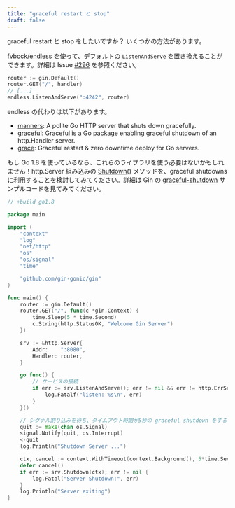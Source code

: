 ```yaml
---
title: "graceful restart と stop"
draft: false
---
```


graceful restart と stop をしたいですか？
いくつかの方法があります。

[fvbock/endless](https://github.com/fvbock/endless) を使って、デフォルトの `ListenAndServe` を置き換えることができます。詳細は Issue [#296](https://github.com/gin-gonic/gin/issues/296) を参照ください。

```go
router := gin.Default()
router.GET("/", handler)
// [...]
endless.ListenAndServe(":4242", router)
```

endless の代わりは以下があります。

* [manners](https://github.com/braintree/manners): A polite Go HTTP server that shuts down gracefully.
* [graceful](https://github.com/tylerb/graceful): Graceful is a Go package enabling graceful shutdown of an http.Handler server.
* [grace](https://github.com/facebookgo/grace): Graceful restart & zero downtime deploy for Go servers.

もし Go 1.8 を使っているなら、これらのライブラリを使う必要はないかもしれません！http.Server 組み込みの [Shutdown()](https://golang.org/pkg/net/http/#Server.Shutdown) メソッドを、graceful shutdowns に利用することを検討してみてください。詳細は Gin の [graceful-shutdown](https://github.com/gin-gonic/gin/blob/master/examples/graceful-shutdown) サンプルコードを見てみてください。

```go
// +build go1.8

package main

import (
	"context"
	"log"
	"net/http"
	"os"
	"os/signal"
	"time"

	"github.com/gin-gonic/gin"
)

func main() {
	router := gin.Default()
	router.GET("/", func(c *gin.Context) {
		time.Sleep(5 * time.Second)
		c.String(http.StatusOK, "Welcome Gin Server")
	})

	srv := &http.Server{
		Addr:    ":8080",
		Handler: router,
	}

	go func() {
		// サービスの接続
		if err := srv.ListenAndServe(); err != nil && err != http.ErrServerClosed {
			log.Fatalf("listen: %s\n", err)
		}
	}()

	// シグナル割り込みを待ち、タイムアウト時間が5秒の graceful shutdown をする
	quit := make(chan os.Signal)
	signal.Notify(quit, os.Interrupt)
	<-quit
	log.Println("Shutdown Server ...")

	ctx, cancel := context.WithTimeout(context.Background(), 5*time.Second)
	defer cancel()
	if err := srv.Shutdown(ctx); err != nil {
		log.Fatal("Server Shutdown:", err)
	}
	log.Println("Server exiting")
}
```


